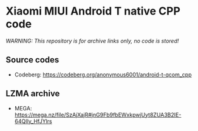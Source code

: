 # Xiaomi MIUI Android T native CPP code

*WARNING: This repository is for archive links only, no code is stored!*

## Source codes
- Codeberg: https://codeberg.org/anonymous6001/android-t-qcom_cpp
## LZMA archive
- MEGA: https://mega.nz/file/SzAjXajR#jnG9Fb9fbEWxkpwjUyt8ZUA3B2IE-64QIIy_HfJYlrs
